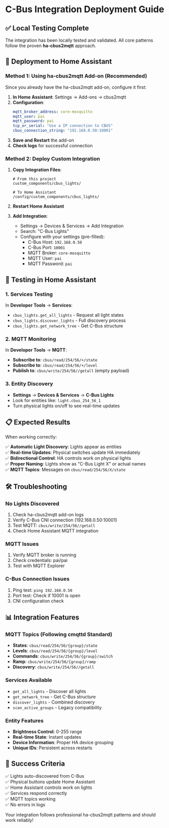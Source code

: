 # C-Bus Integration Deployment Guide

## ✅ Local Testing Complete

The integration has been locally tested and validated. All core patterns follow the proven **ha-cbus2mqtt** approach.

## 🚀 Deployment to Home Assistant

### Method 1: Using ha-cbus2mqtt Add-on (Recommended)

Since you already have the ha-cbus2mqtt add-on, configure it first:

1. **In Home Assistant**: Settings → Add-ons → cbus2mqtt
2. **Configuration**:
   ```yaml
   mqtt_broker_address: core-mosquitto
   mqtt_user: pai
   mqtt_password: pai
   tcp_or_serial: "Use a IP connection to CBUS"
   cbus_connection_string: "192.168.0.50:10001"
   ```
3. **Save and Restart** the add-on
4. **Check logs** for successful connection

### Method 2: Deploy Custom Integration

1. **Copy Integration Files**:
   ```
   # From this project
   custom_components/cbus_lights/
   
   # To Home Assistant
   /config/custom_components/cbus_lights/
   ```

2. **Restart Home Assistant**

3. **Add Integration**:
   - Settings → Devices & Services → Add Integration
   - Search: "C-Bus Lights"
   - Configure with your settings (pre-filled):
     - C-Bus Host: `192.168.0.50`
     - C-Bus Port: `10001`
     - MQTT Broker: `core-mosquitto`
     - MQTT User: `pai`
     - MQTT Password: `pai`

## 🔧 Testing in Home Assistant

### 1. Services Testing
In **Developer Tools** → **Services**:

- `cbus_lights.get_all_lights` - Request all light states
- `cbus_lights.discover_lights` - Full discovery process
- `cbus_lights.get_network_tree` - Get C-Bus structure

### 2. MQTT Monitoring
In **Developer Tools** → **MQTT**:

- **Subscribe to**: `cbus/read/254/56/+/state`
- **Subscribe to**: `cbus/read/254/56/+/level`
- **Publish to**: `cbus/write/254/56//getall` (empty payload)

### 3. Entity Discovery
- **Settings** → **Devices & Services** → **C-Bus Lights**
- Look for entities like: `light.cbus_254_56_1`
- Turn physical lights on/off to see real-time updates

## 📋 Expected Results

When working correctly:

✅ **Automatic Light Discovery**: Lights appear as entities  
✅ **Real-time Updates**: Physical switches update HA immediately  
✅ **Bidirectional Control**: HA controls work on physical lights  
✅ **Proper Naming**: Lights show as "C-Bus Light X" or actual names  
✅ **MQTT Topics**: Messages on `cbus/read/254/56/X/state`  

## 🛠️ Troubleshooting

### No Lights Discovered
1. Check ha-cbus2mqtt add-on logs
2. Verify C-Bus CNI connection (192.168.0.50:10001)
3. Test MQTT: `cbus/write/254/56//getall`
4. Check Home Assistant MQTT integration

### MQTT Issues
1. Verify MQTT broker is running
2. Check credentials: pai/pai
3. Test with MQTT Explorer

### C-Bus Connection Issues
1. Ping test: `ping 192.168.0.50`
2. Port test: Check if 10001 is open
3. CNI configuration check

## 📊 Integration Features

### MQTT Topics (Following cmqttd Standard)
- **States**: `cbus/read/254/56/{group}/state`
- **Levels**: `cbus/read/254/56/{group}/level`
- **Commands**: `cbus/write/254/56/{group}/switch`
- **Ramp**: `cbus/write/254/56/{group}/ramp`
- **Discovery**: `cbus/write/254/56//getall`

### Services Available
- `get_all_lights` - Discover all lights
- `get_network_tree` - Get C-Bus structure
- `discover_lights` - Combined discovery
- `scan_active_groups` - Legacy compatibility

### Entity Features
- **Brightness Control**: 0-255 range
- **Real-time State**: Instant updates
- **Device Information**: Proper HA device grouping
- **Unique IDs**: Persistent across restarts

## 🎯 Success Criteria

✅ Lights auto-discovered from C-Bus  
✅ Physical buttons update Home Assistant  
✅ Home Assistant controls work on lights  
✅ Services respond correctly  
✅ MQTT topics working  
✅ No errors in logs  

Your integration follows professional ha-cbus2mqtt patterns and should work reliably! 
